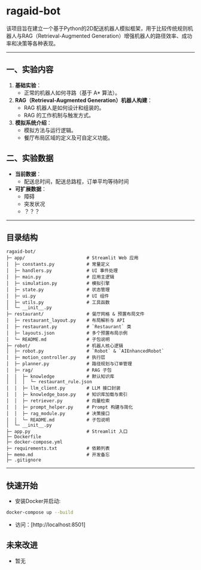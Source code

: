 # ragaid-bot

该项目旨在建立一个基于Python的2D配送机器人模拟框架，用于比较传统规则机器人与RAG（Retrieval-Augmented Generation）增强机器人的路径效率、成功率和决策等各种表现。

---

## 一、实验内容

1. **基础实验**：
   - 正常的机器人如何寻路（基于 A* 算法）。
2. **RAG（Retrieval-Augmented Generation）机器人构建**：
   - RAG 机器人是如何设计和组装的。
   - RAG 的工作机制与触发方式。
3. **模拟系统介绍**：
   - 模拟方法与运行逻辑。
   - 餐厅布局区域的定义及可自定义功能。

## 二、实验数据

- **当前数据**：
  - 配送总时间，配送总路程，订单平均等待时间
- **可扩展数据**：
  - 障碍
  - 突发状况
  - ？？？

---

## 目录结构

```text
ragaid-bot/
├─ app/                       # Streamlit Web 应用
│  ├─ constants.py            # 常量定义
│  ├─ handlers.py             # UI 事件处理
│  ├─ main.py                 # 应用主逻辑
│  ├─ simulation.py           # 模拟引擎
│  ├─ state.py                # 状态管理
│  ├─ ui.py                   # UI 组件
│  ├─ utils.py                # 工具函数
│  └─ __init__.py
├─ restaurant/                # 餐厅网格 & 预置布局文件
│  ├─ restaurant_layout.py    # 布局解析与 API
│  ├─ restaurant.py           # `Restaurant` 类
│  ├─ layouts.json            # 多个预置布局示例
│  └─ README.md               # 子包说明
├─ robot/                     # 机器人核心逻辑
│  ├─ robot.py                # `Robot` & `AIEnhancedRobot`
│  ├─ motion_controller.py    # 执行层
│  ├─ planner.py              # 路径规划与订单管理
│  ├─ rag/                    # RAG 子包
│  │  ├─ knowledge            # 默认知识库
│  │  │  └─ restaurant_rule.json
│  │  ├─ llm_client.py        # LLM 接口封装
│  │  ├─ knowledge_base.py    # 知识库加载与索引
│  │  ├─ retriever.py         # 向量检索
│  │  ├─ prompt_helper.py     # Prompt 构建与简化
│  │  ├─ rag_module.py        # 决策接口
│  │  └─ README.md            # 子包说明
│  └─ __init__.py
├─ app.py                     # Streamlit 入口
├─ Dockerfile
├─ docker-compose.yml
├─ requirements.txt           # 依赖列表
├─ memo.md                    # 开发备忘
├─ .gitignore
```

---

## 快速开始

- 安装Docker并启动:

```bash
docker-compose up --build
```

- 访问：[http://localhost:8501]

## 未来改进

- 暂无
